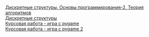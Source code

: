 [Дискретные структуры, Основы программирования-2, Теория алгоритмов](https://github.com/genndy007/LABS_ASU_9X)  
[Дискретные структуры](https://github.com/vvkin/discrete-math)  
[Курсовая работа - игра с pygame](https://github.com/genndy007/Pentagon)  
[Курсовая работа - игра с pygame 2](https://github.com/Andrei-Vlasov/Pygame-Ugolki)
